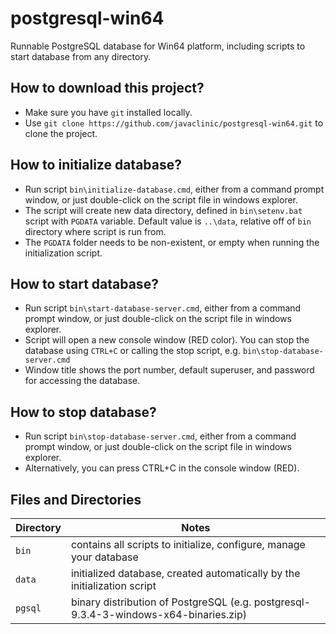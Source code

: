 # postgresql-win64

Runnable PostgreSQL database for Win64 platform, including scripts to start database from any directory.


## How to download this project?
- Make sure you have `git` installed locally.
- Use `git clone https://github.com/javaclinic/postgresql-win64.git` to clone the project.

## How to initialize database?
- Run script `bin\initialize-database.cmd`, either from a command prompt window, or just double-click on the script file in windows explorer.
- The script will create new data directory, defined in `bin\setenv.bat` script with `PGDATA` variable. Default value is `..\data`, relative off of `bin` directory where script is run from.
- The `PGDATA` folder needs to be non-existent, or empty when running the initialization script.

## How to start database?
- Run script `bin\start-database-server.cmd`, either from a command prompt window, or just double-click on the script file in windows explorer.
- Script will open a new console window (RED color). You can stop the database using `CTRL+C` or calling the stop script, e.g. `bin\stop-database-server.cmd`
- Window title shows the port number, default superuser, and password for accessing the database.

## How to stop database?
- Run script `bin\stop-database-server.cmd`, either from a command prompt window, or just double-click on the script file in windows explorer.
- Alternatively, you can press CTRL+C in the console window (RED).


## Files and Directories

Directory | Notes
--- | ---
`bin`   | contains all scripts to initialize, configure, manage your database
`data`  | initialized database, created automatically by the initialization script
`pgsql` | binary distribution of PostgreSQL (e.g. postgresql-9.3.4-3-windows-x64-binaries.zip)

